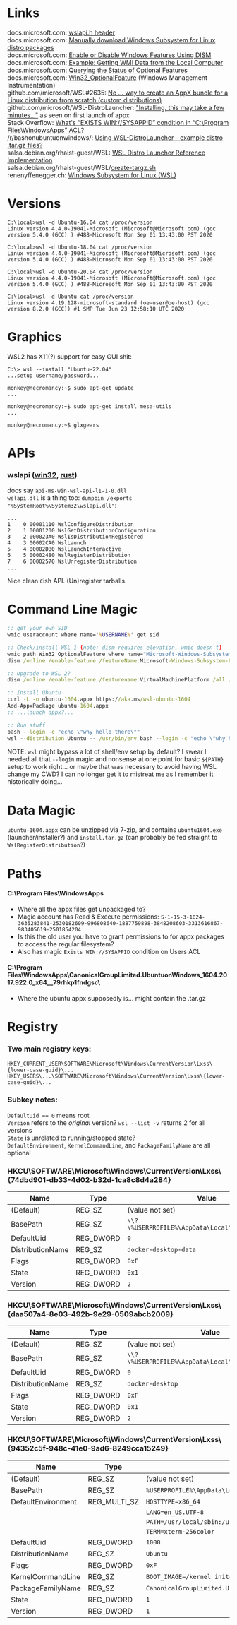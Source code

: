 # Links

docs.microsoft.com:  [wslapi.h header](https://docs.microsoft.com/en-us/windows/win32/api/wslapi/)<br>
docs.microsoft.com:  [Manually download Windows Subsystem for Linux distro packages](https://docs.microsoft.com/en-us/windows/wsl/install-manual)<br>
docs.microsoft.com:  [Enable or Disable Windows Features Using DISM](https://docs.microsoft.com/en-us/windows-hardware/manufacture/desktop/enable-or-disable-windows-features-using-dism)<br>
docs.microsoft.com:  [Example: Getting WMI Data from the Local Computer](https://docs.microsoft.com/en-us/windows/win32/wmisdk/example--getting-wmi-data-from-the-local-computer)<br>
docs.microsoft.com:  [Querying the Status of Optional Features](https://docs.microsoft.com/en-us/windows/win32/wmisdk/querying-the-status-of-optional-features)<br>
docs.microsoft.com:  [Win32_OptionalFeature](https://docs.microsoft.com/en-us/windows/win32/cimwin32prov/win32-optionalfeature) (Windows Management Instrumentation)<br>
github.com/microsoft/WSL#2635:  [No ... way to create an AppX bundle for a Linux distribution from scratch (custom distributions)](https://github.com/microsoft/WSL/issues/2635)<br>
github.com/microsoft/WSL-DistroLauncher:  ["Installing, this may take a few minutes..."](https://github.com/microsoft/WSL-DistroLauncher/blob/540a593313f8abbc8ce3afe8ca98434e8a771798/DistroLauncher/messages.mc#L52) as seen on first launch of appx<br>
Stack Overflow:  [What's “EXISTS WIN://SYSAPPID” condition in “C:\Program Files\WindowsApps” ACL?](https://stackoverflow.com/questions/63455546/whats-exists-win-sysappid-condition-in-c-program-files-windowsapps-acl)<br>
/r/bashonubuntuonwindows/:  [Using WSL-DistroLauncher - example distro .tar.gz files?](https://www.reddit.com/r/bashonubuntuonwindows/comments/87p7d8/using_wsldistrolauncher_example_distro_targz_files/)<br>
salsa.debian.org/rhaist-guest/WSL:  [WSL Distro Launcher Reference Implementation](https://salsa.debian.org/rhaist-guest/WSL)<br>
salsa.debian.org/rhaist-guest/WSL/[create-targz.sh](https://salsa.debian.org/rhaist-guest/WSL/blob/master/create-targz.sh)<br>
renenyffenegger.ch:  [Windows Subsystem for Linux (WSL)](https://renenyffenegger.ch/notes/Windows/Subsystem-for-Linux/index)<br>

# Versions

```
C:\local>wsl -d Ubuntu-16.04 cat /proc/version
Linux version 4.4.0-19041-Microsoft (Microsoft@Microsoft.com) (gcc version 5.4.0 (GCC) ) #488-Microsoft Mon Sep 01 13:43:00 PST 2020

C:\local>wsl -d Ubuntu-18.04 cat /proc/version
Linux version 4.4.0-19041-Microsoft (Microsoft@Microsoft.com) (gcc version 5.4.0 (GCC) ) #488-Microsoft Mon Sep 01 13:43:00 PST 2020

C:\local>wsl -d Ubuntu-20.04 cat /proc/version
Linux version 4.4.0-19041-Microsoft (Microsoft@Microsoft.com) (gcc version 5.4.0 (GCC) ) #488-Microsoft Mon Sep 01 13:43:00 PST 2020

C:\local>wsl -d Ubuntu cat /proc/version
Linux version 4.19.128-microsoft-standard (oe-user@oe-host) (gcc version 8.2.0 (GCC)) #1 SMP Tue Jun 23 12:58:10 UTC 2020
```

# Graphics
WSL2 has X11(?) support for easy GUI shit:

```
C:\> wsl --install "Ubuntu-22.04"
...setup username/password...

monkey@necromancy:~$ sudo apt-get update
...

monkey@necromancy:~$ sudo apt-get install mesa-utils
...

monkey@necromancy:~$ glxgears
```

# APIs

### wslapi ([win32](https://docs.microsoft.com/en-us/windows/win32/api/wslapi/), [rust](https://docs.rs/wslapi/))

docs say `api-ms-win-wsl-api-l1-1-0.dll`<br>
`wslapi.dll` is a thing too: `dumpbin /exports "%SystemRoot%\System32\wslapi.dll"`:
```
...
1    0 00001110 WslConfigureDistribution
2    1 00001200 WslGetDistributionConfiguration
3    2 000023A0 WslIsDistributionRegistered
4    3 00002CA0 WslLaunch
5    4 00002DB0 WslLaunchInteractive
6    5 00002480 WslRegisterDistribution
7    6 00002570 WslUnregisterDistribution
...
```
Nice clean `C`ish API.  (Un)register tarballs.



# Command Line Magic

```cmd
:: get your own SID
wmic useraccount where name='%USERNAME%' get sid

:: Check/install WSL 1 (note: dism requires elevation, wmic doesn't)
wmic path Win32_OptionalFeature where name="Microsoft-Windows-Subsystem-Linux" get InstallState
dism /online /enable-feature /featureName:Microsoft-Windows-Subsystem-Linux

:: Upgrade to WSL 2?
dism /online /enable-feature /featurename:VirtualMachinePlatform /all /norestart

:: Install Ubuntu
curl -L -o ubuntu-1604.appx https://aka.ms/wsl-ubuntu-1604
Add-AppxPackage ubuntu-1604.appx
:: ...launch appx?...

:: Run stuff
bash --login -c "echo \"why hello there\""
wsl --distribution Ubuntu -- /usr/bin/env bash --login -c "echo \"why hello there\""
```

NOTE:  `wsl` might bypass a lot of shell/env setup by default?  I swear I needed all that `--login` magic and nonsense at one point for basic `${PATH}` setup to work right... or maybe that was necessary to avoid having WSL change my CWD?  I can no longer get it to mistreat me as I remember it historically doing...

# Data Magic

`ubuntu-1604.appx` can be unzipped via 7-zip, and contains `ubuntu1604.exe` (launcher/installer?) and `install.tar.gz` (can probably be fed straight to `WslRegisterDistribution`?)



# Paths

#### C:\Program Files\WindowsApps

* Where all the appx files get unpackaged to?
* Magic account has Read & Execute permissions: `S-1-15-3-1024-3635283841-2530182609-996808640-1887759898-3848208603-3313616867-983405619-2501854204`
* Is this the old user you have to grant permissions to for appx packages to access the regular filesystem?
* Also has magic `Exists WIN://SYSAPPID` condition on Users ACL

#### C:\Program Files\WindowsApps\CanonicalGroupLimited.UbuntuonWindows_1604.2017.922.0_x64__79rhkp1fndgsc\

* Where the ubuntu appx supposedly is... might contain the .tar.gz




# Registry

### Two main registry keys:

`HKEY_CURRENT_USER\SOFTWARE\Microsoft\Windows\CurrentVersion\Lxss\{lower-case-guid}\...`<br>
`HKEY_USERS\...\SOFTWARE\Microsoft\Windows\CurrentVersion\Lxss\{lower-case-guid}\...`<br>

### Subkey notes:

`DefaultUid == 0`     means root<br>
`Version`             refers to the *original* version?  `wsl --list -v` returns 2 for all versions<br>
`State`               is unrelated to running/stopped state?<br>
`DefaultEnvironment`, `KernelCommandLine`, and `PackageFamilyName` are all optional<br>

### HKCU\SOFTWARE\Microsoft\Windows\CurrentVersion\Lxss\\{74dbd901-db33-4d02-b32d-1ca8c8d4a284}

| Name                  | Type          | Value |
| --------------------- | ------------- | ----- |
| (Default)             | REG_SZ        | (value not set)
| BasePath              | REG_SZ        | `\\?\%USERPROFILE%\AppData\Local\Docker\wsl\data`
| DefaultUid            | REG_DWORD     | `0`
| DistributionName      | REG_SZ        | `docker-desktop-data`
| Flags                 | REG_DWORD     | `0xF`
| State                 | REG_DWORD     | `0x1`
| Version               | REG_DWORD     | `2`

### HKCU\SOFTWARE\Microsoft\Windows\CurrentVersion\Lxss\\{daa507a4-8e03-492b-9e29-0509abcb2009}

| Name                  | Type          | Value |
| --------------------- | ------------- | ----- |
| (Default)             | REG_SZ        | (value not set)
| BasePath              | REG_SZ        | `\\?\%USERPROFILE%\AppData\Local\Docker\wsl\distro`
| DefaultUid            | REG_DWORD     | `0`
| DistributionName      | REG_SZ        | `docker-desktop`
| Flags                 | REG_DWORD     | `0xF`
| State                 | REG_DWORD     | `0x1`
| Version               | REG_DWORD     | `2`

### HKCU\SOFTWARE\Microsoft\Windows\CurrentVersion\Lxss\\{94352c5f-948c-41e0-9ad6-8249cca15249}

| Name                  | Type          | Value |
| --------------------- | ------------- | ----- |
| (Default)             | REG_SZ        | (value not set)
| BasePath              | REG_SZ        | `%USERPROFILE%\AppData\Local\Packages\CanonicalGroupLimited.UbuntuonWindows_79rhkp1fndgsc\LocalState`
| DefaultEnvironment    | REG_MULTI_SZ  | `HOSTTYPE=x86_64`
|                       |               | `LANG=en_US.UTF-8`
|                       |               | `PATH=/usr/local/sbin:/usr/local/bin:/usr/sbin:/usr/bin:/sbin:/bin:/usr/games:/usr/local/games`
|                       |               | `TERM=xterm-256color`
| DefaultUid            | REG_DWORD     | `1000`
| DistributionName      | REG_SZ        | `Ubuntu`
| Flags                 | REG_DWORD     | `0xF`
| KernelCommandLine     | REG_SZ        | `BOOT_IMAGE=/kernel init=/init`
| PackageFamilyName     | REG_SZ        | `CanonicalGroupLimited.UbuntuonWindows_79rhkp1fndgsc`
| State                 | REG_DWORD     | `1`
| Version               | REG_DWORD     | `1`
